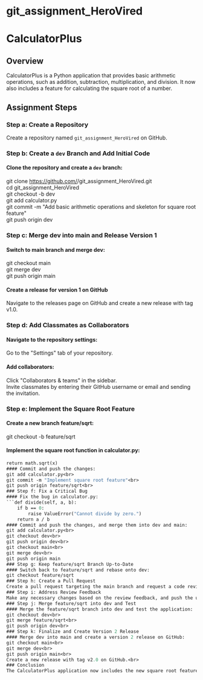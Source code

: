 # git_assignment_HeroVired
# CalculatorPlus

## Overview

CalculatorPlus is a Python application that provides basic arithmetic operations, such as addition, subtraction, multiplication, and division. It now also includes a feature for calculating the square root of a number.

## Assignment Steps

### Step a: Create a Repository
Create a repository named `git_assignment_HeroVired` on GitHub.

### Step b: Create a `dev` Branch and Add Initial Code
#### Clone the repository and create a `dev` branch:
git clone https://github.com/<your-username>/git_assignment_HeroVired.git<br>
cd git_assignment_HeroVired<br>
git checkout -b dev<br>
git add calculator.py<br>
git commit -m "Add basic arithmetic operations and skeleton for square root feature"<br>
git push origin dev<br>

### Step c: Merge dev into main and Release Version 1
#### Switch to main branch and merge dev:
git checkout main<br>
git merge dev<br>
git push origin main<br>
#### Create a release for version 1 on GitHub
Navigate to the releases page on GitHub and create a new release with tag v1.0.
### Step d: Add Classmates as Collaborators
#### Navigate to the repository settings:
Go to the "Settings" tab of your repository.
#### Add collaborators:
Click "Collaborators & teams" in the sidebar.<br>
Invite classmates by entering their GitHub username or email and sending the invitation.<br>
### Step e: Implement the Square Root Feature
#### Create a new branch feature/sqrt:
git checkout -b feature/sqrt<br>
#### Implement the square root function in calculator.py:
```def square_root(self, x):
return math.sqrt(x)
#### Commit and push the changes:
git add calculator.py<br>
git commit -m "Implement square root feature"<br>
git push origin feature/sqrt<br>
### Step f: Fix a Critical Bug
#### Fix the bug in calculator.py:
```def divide(self, a, b):
    if b == 0:
        raise ValueError("Cannot divide by zero.")
    return a / b
#### Commit and push the changes, and merge them into dev and main:
git add calculator.py<br>
git checkout dev<br>
git push origin dev<br>
git checkout main<br>
git merge dev<br>
git push origin main
### Step g: Keep feature/sqrt Branch Up-to-Date
#### Switch back to feature/sqrt and rebase onto dev:
git checkout feature/sqrt
### Step h: Create a Pull Request
Create a pull request targeting the main branch and request a code review.
### Step i: Address Review Feedback
Make any necessary changes based on the review feedback, and push the updates.
### Step j: Merge feature/sqrt into dev and Test
#### Merge the feature/sqrt branch into dev and test the application:
git checkout dev<br>
git merge feature/sqrt<br>
git push origin dev<br>
### Step k: Finalize and Create Version 2 Release
#### Merge dev into main and create a version 2 release on GitHub:
git checkout main<br>
git merge dev<br>
git push origin main<br>
Create a new release with tag v2.0 on GitHub.<br>
### Conclusion
The CalculatorPlus application now includes the new square root feature and has addressed the critical bug in the divide function. The version 2 release is now available.

